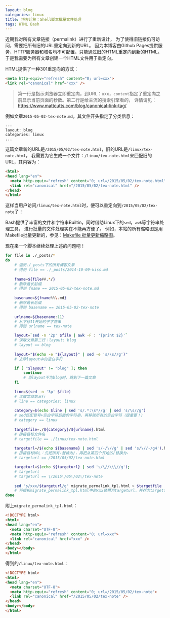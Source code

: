 ```yaml
---
layout: blog
categories: linux
title: 博客迁移：Shell脚本批量文件处理
tags: HTML Bash
---
```


近期我对所有文章链接（permalink）进行了重新设计，
为了使得旧链接仍可访问，需要把所有旧的URL重定向到新的URL。
因为本博客由Github Pages提供服务，HTTP服务器和域名均不可配置，只能通过旧的HTML重定向到新的HTML。
于是我需要为所有文章创建一个HTML文件用于重定向。

HTML提供了一种301重定向的方式：

```html
<meta http-equiv="refresh" content="0; url=xxx">
<link rel="canonical" href="xxx" />
```

> 第一行是指示浏览器立即重定向，到URL：xxx，`content`指定了重定向之前显示当前页面的秒数。第二行是给主流的搜索引擎看的，
> 详情请见： https://www.mattcutts.com/blog/canonical-link-tag/

例如文章`2015-05-02-tex-note.md`，其文件开头指定了分类信息：

```
---
layout: blog
categories: linux
...
```

这篇文章新的URL是`/2015/05/02/tex-note.html`，旧的URL是`/linux/tex-note.html`，
我需要为它生成一个文件：`/linux/tex-note.html`来匹配旧的URL，其内容为：

```html
<html>
<head lang="en">
  <meta http-equiv="refresh" content="0; url=/2015/05/02/tex-note.html">
  <link rel="canonical" href="/2015/05/02/tex-note.html" />
</head>
</html>
```

<!--more-->

这样当用户访问`/linux/tex-note.html`时，便可以重定向到`/2015/05/02/tex-note`了！

Bash提供了丰富的文件和字符串Builtin，同时借助Linux下的`sed`，`awk`等字符串处理工具，
进行批量的文件处理实在不能再方便了。
例如，本站的所有缩略图是用Makefile批量更新的，参见：[Makefile 批量更新缩略图](/2013/10/26/auto-thumb)。

现在来一个脚本继续处理上述的问题吧！

```bash
for file in ./_posts/*    
do
    # 遍历./_posts下的所有博客文章
    # 得到 file == ./_posts/2014-10-09-kiss.md
    
    fname=${file##.*/}
    # 删除最长前缀
    # 得到 fname == 2015-05-02-tex-note.md
    
    basename=${fname%%\.md}
    # 删除最长后缀
    # 得到 basename == 2015-05-02-tex-note
    
    urlname=${basename:11}
    # 从下标11开始的子字符串
    # 得到 urlname == tex-note

    layout=`sed -n '2p' $file | awk -F : '{print $2}'`
    # 读取文章第二行：layout: blog
    # layout == blog
    
    layout="$(echo -e "${layout}" | sed -e 's/\s//g')"
    # 去除layout中的空白字符

    if [ "$layout" != "blog" ]; then
        continue
        # 当layout不为blog时，跳到下一篇文章
    fi
    
    line=$(sed -n '3p' $file)
    # 读取文章第三行
    # line == categories: linux
    
    category=$(echo $line | sed 's/.*:\s*//g' | sed 's/\s//g')
    # sed匹配冒号+空白字符后面的字符串，再移除所有的空白字符（很重要！)
    # category == linux
    
    targetfile=./${category}/${urlname}.html
    # 拼接目标文件名
    # targetfile == ./linux/tex-note.html
    
    targeturl=/$(echo ${basename} | sed 's/-/\//g' | sed 's/\//-/g4').html
    # 拼接目标URL：先把所有-替换为/，再把从第四个开始的/替换为-
    # targeturl == /2015/05/02/tex-note.html

    targeturl=$(echo ${targeturl} | sed 's/\//\\\//g');
    # targeturl
    # targeturl == \/2015\/05\/02\/tex-note
    
    sed "s/xxx/$targeturl/g" migrate_permalink_tpl.html > $targetfile
    # 将模板migrate_permalink_tpl.html中的xxx替换为targeturl，并存为targetfile
done
```

附上`migrate_permalink_tpl.html`：

```html
<!DOCTYPE html>
<html>
<head lang="en">
  <meta charset="UTF-8">
  <meta http-equiv="refresh" content="0; url=xxx">
  <link rel="canonical" href="xxx" />
</head>
<body></body>
</html>
```

得到的`/linux/tex-note.html`：

```html
<!DOCTYPE html>
<html>
<head lang="en">
  <meta charset="UTF-8">
  <meta http-equiv="refresh" content="0; url=/2015/05/02/tex-note">
  <link rel="canonical" href="/2015/05/02/tex-note" />
</head>
<body></body>
</html>
```